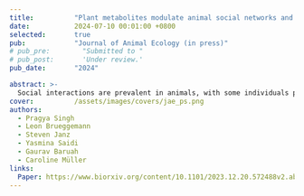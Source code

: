```yaml
---
title:          "Plant metabolites modulate animal social networks and lifespan"
date:           2024-07-10 00:01:00 +0800
selected:       true
pub:            "Journal of Animal Ecology (in press)"
# pub_pre:        "Submitted to "
# pub_post:       'Under review.'
pub_date:       "2024"

abstract: >-
  Social interactions are prevalent in animals, with some individuals participating in more interactions than others. However, the mechanisms underlying this heterogeneity in social interaction frequency and its potential fitness consequences remain poorly characterized. Here, we examine the effects of non-nutritive plant metabolites ("clerodanoids") on social networks and lifespan in the turnip sawfly. ...
cover:          /assets/images/covers/jae_ps.png
authors:
  - Pragya Singh 
  - Leon Brueggemann 
  - Steven Janz
  - Yasmina Saidi 
  - Gaurav Baruah 
  - Caroline Müller
links:
  Paper: https://www.biorxiv.org/content/10.1101/2023.12.20.572488v2.abstract
---
```

